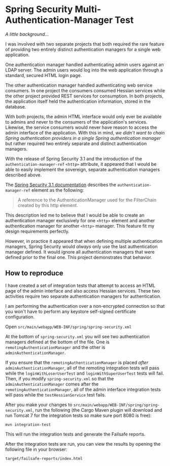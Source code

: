 Spring Security Multi-Authentication-Manager Test
=================================================

_A little background..._

I was involved with two separate projects that both required the rare feature of providing two entirely distinct
authentication managers for a single web application.

One authentication manager handled authenticating admin users against an LDAP server.  The admin users would log into
the web application through a standard, secured HTML login page.

The other authentication manager handled authenticating web service consumers.  In one project the consumers consumed
Hessian services while the other project provided REST services for consumption.  In both projects, the application
itself held the authentication information, stored in the database.

With both projects, the admin HTML interface would only ever be available to admins and never to the consumers of the
application's services.  Likewise, the service consumers would never have reason to access the admin interface of the
application.  With this in mind, _we didn't want to chain Spring authentication providers in a single Spring
authentication manager_ but rather required two entirely separate and distinct authentication managers.

With the release of Spring Security 3.1 and the introduction of the `authentication-manager-ref` `<http>` attribute, it
appeared that I would be able to easily implement the sovereign, separate authentication managers described above.

The [Spring Security 3.1 documentation](http://static.springsource.org/spring-security/site/docs/3.1.x/reference/springsecurity-single.html)
describes the `authentication-manager-ref` element as the following:

> A reference to the AuthenticationManager used for the FilterChain created by this http element.

This description led me to believe that I would be able to create an authentication manager exclusively for one `<http>`
element and another authentication manager for another `<http>` manager.  This feature fit my design requirements
perfectly.

However, in practice it appeared that when defining multiple authentication managers, Spring Security would *always*
only use the last authentication manager defined.  It would ignore all authentication managers that were defined prior
to the final one.  This project demonstrates that behavior.

How to reproduce
----------------

I have created a set of integration tests that attempt to access an HTML page of the admin interface and also access
Hessian services.  These two activities require two separate authentication managers for authentication.

I am performing the authentication over a non-encrypted connection so that you won't have to perform any keystore
self-signed certificate configuration.

Open `src/main/webapp/WEB-INF/spring/spring-security.xml`

At the bottom of `spring-security.xml` you will see two authentication managers defined at the bottom of the file.  One
is `remotingAuthenticationManager` and the other is `adminAuthenticationManager`.

If you ensure that the `remotingAuthenticationManager` is placed _after_ `adminAuthenticationManager`, all of the
remoting integration tests will pass while the `loginWithLoserUserTest` and `loginWithSuperUserTest` tests will fail.
Then, if you modify `spring-security.xml` so that the `adminAuthenticationManager` comes after the
`remotingAuthenticationManager`, all of the admin interface integration tests will pass while the `testHessianService`
test fails.

After you make your changes to `src/main/webapp/WEB-INF/spring/spring-security.xml`, run the following (the Cargo
Maven plugin will download and run Tomcat 7 for the integration tests so make sure port 8080 is free):

    mvn integration-test

This will run the integration tests and generate the Failsafe reports.

After the integration tests are run, you can view the results by opening the following file in your browser:

    target/failsafe-reports/index.html
